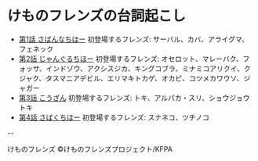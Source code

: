 # けものフレンズの台詞起こし

* [第1話 さばんなちほー](01.md) 初登場するフレンズ: サーバル、カバ、アライグマ、フェネック
* [第2話 じゃんぐるちほー](02.md) 初登場するフレンズ: オセロット、マレーバク、フォッサ、インドゾウ、アクシスジカ、キングコブラ、ミナミコアリクイ、クジャク、タスマニアデビル、エリマキトカゲ、オカピ、コツメカワウソ、ジャガー
* [第3話 こうざん](03.md) 初登場するフレンズ: トキ、アルパカ・スリ、ショウジョウトキ
* [第4話 さばくちほー](04.md) 初登場するフレンズ: スナネコ、ツチノコ

--

けものフレンズ &copy;けものフレンズプロジェクト/KFPA
